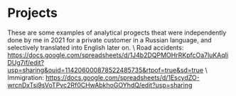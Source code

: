 # Projects
These are some examples of analytical progects theat were independently done by me in 2021 for a private customer in a Russian language, and selectively translated into English later on.
\\ Road accidents: https://docs.google.com/spreadsheets/d/1J4b2DQPMOHrRKpfcOa7luKAqIiDUg7if/edit?usp=sharing&ouid=114206000878522485735&rtpof=true&sd=true
\\ Immigration: https://docs.google.com/spreadsheets/d/1EscydZO-wrcnDxTsi9sVoTPvc2Rf0CHwAbkhoGOYhdQ/edit?usp=sharing
